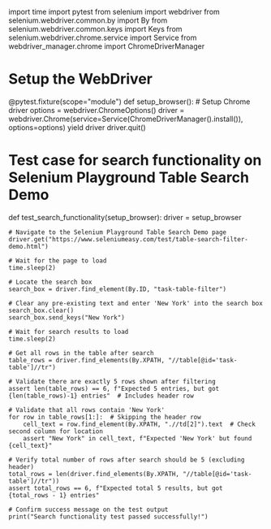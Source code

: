 import time
import pytest
from selenium import webdriver
from selenium.webdriver.common.by import By
from selenium.webdriver.common.keys import Keys
from selenium.webdriver.chrome.service import Service
from webdriver_manager.chrome import ChromeDriverManager

# Setup the WebDriver
@pytest.fixture(scope="module")
def setup_browser():
    # Setup Chrome driver
    options = webdriver.ChromeOptions()
    driver = webdriver.Chrome(service=Service(ChromeDriverManager().install()), options=options)
    yield driver
    driver.quit()

# Test case for search functionality on Selenium Playground Table Search Demo
def test_search_functionality(setup_browser):
    driver = setup_browser

    # Navigate to the Selenium Playground Table Search Demo page
    driver.get("https://www.seleniumeasy.com/test/table-search-filter-demo.html")
    
    # Wait for the page to load
    time.sleep(2)

    # Locate the search box
    search_box = driver.find_element(By.ID, "task-table-filter")

    # Clear any pre-existing text and enter 'New York' into the search box
    search_box.clear()
    search_box.send_keys("New York")
    
    # Wait for search results to load
    time.sleep(2)

    # Get all rows in the table after search
    table_rows = driver.find_elements(By.XPATH, "//table[@id='task-table']//tr")

    # Validate there are exactly 5 rows shown after filtering
    assert len(table_rows) == 6, f"Expected 5 entries, but got {len(table_rows)-1} entries"  # Includes header row

    # Validate that all rows contain 'New York'
    for row in table_rows[1:]:  # Skipping the header row
        cell_text = row.find_element(By.XPATH, ".//td[2]").text  # Check second column for location
        assert "New York" in cell_text, f"Expected 'New York' but found {cell_text}"

    # Verify total number of rows after search should be 5 (excluding header)
    total_rows = len(driver.find_elements(By.XPATH, "//table[@id='task-table']//tr"))
    assert total_rows == 6, f"Expected total 5 results, but got {total_rows - 1} entries"

    # Confirm success message on the test output
    print("Search functionality test passed successfully!")
